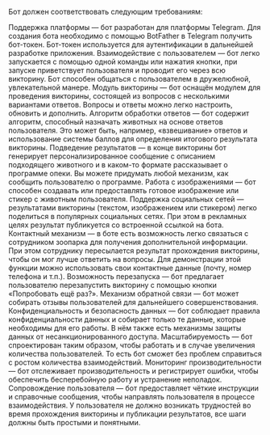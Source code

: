 Бот должен соответствовать следующим требованиям:

Поддержка платформы — бот разработан для платформы Telegram. Для создания бота необходимо с помощью BotFather в Telegram получить бот-токен. Бот-токен используется для аутентификации в дальнейшей разработке приложения.
Взаимодействие с пользователем — бот легко запускается с помощью одной команды или нажатия кнопки, при запуске приветствует пользователя и проводит его через всю викторину. Бот способен общаться с пользователем в дружелюбной, увлекательной манере.
Модуль викторины — бот оснащён модулем для проведения викторины, состоящей из вопросов с несколькими вариантами ответов. Вопросы и ответы можно легко настроить, обновить и дополнить.
Алгоритм обработки ответов — бот содержит алгоритм, способный назначать животных на основе ответов пользователя. Это может быть, например, «взвешивание» ответов и использование системы баллов для определения итогового результата викторины.
Подведение результатов — в конце викторины бот генерирует персонализированное сообщение с описанием подходящего животного и в каком-то формате рассказывает о программе опеки. Вы можете придумать любой механизм, как сообщить пользователю о программе.
Работа с изображениями — бот способен создавать или предоставлять готовое изображение или стикер с животным пользователя.
Поддержка социальных сетей — результатами викторины (текстом, изображением или стикером) легко поделиться в популярных социальных сетях. При этом в рекламных целях результат публикуется со встроенной ссылкой на бота.
Контактный механизм — в боте есть возможность легко связаться с сотрудником зоопарка для получения дополнительной информации. При этом сотруднику пересылается результат прохождения викторины, чтобы он мог лучше ответить на вопросы. Для демонстрации этой функции можно использовать свои контактные данные (почту, номер телефона и т.п.).
Возможность перезапуска — бот предлагает пользователю перезапустить викторину с помощью кнопки «Попробовать ещё раз?».
Механизм обратной связи — бот может собирать отзывы пользователей для дальнейшего совершенствования.
Конфиденциальность и безопасность данных — бот соблюдает правила конфиденциальности данных и собирает только те данные, которые необходимы для его работы. В нём также есть механизмы защиты данных от несанкционированного доступа.
Масштабируемость — бот спроектирован таким образом, чтобы работать и в случае увеличения количества пользователей. То есть бот сможет без проблем справиться с ростом количества взаимодействий.
Мониторинг производительности — бот отслеживает производительность и регистрирует ошибки, чтобы обеспечить бесперебойную работу и устранение неполадок.
Сопровождение пользователя — бот предоставляет чёткие инструкции и справочные сообщения, чтобы направлять пользователя в процессе взаимодействия. У пользователя не должно возникать трудностей во время прохождения викторины и публикации результатов, все шаги должны быть простыми и понятными.
